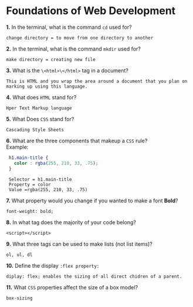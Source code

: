 # Foundations of Web Development

**1.** In the terminal, what is the command `cd` used for?
<!-- enter you answer in the space below -->
```
change directory = to move from one directory to another
```

**2.** In the terminal, what is the command `mkdir` used for?
<!-- enter you answer in the space below -->
```
make directory = creating new file
```

**3.** What is the `\<html>\</html>` tag in a document?
<!-- enter you answer in the space below -->
```
This is HTML and you wrap the area around a document that you plan on marking up using this language.
```

**4.** What does `HTML` stand for?
<!-- enter you answer in the space below -->
```
Hper Text Markup language
```

**5.** What Does `CSS` stand for?
<!-- enter you answer in the space below -->
```
Cascading Style Sheets
```

**6.** What are the three components that makeup a `CSS` rule? <br> Example:
```css
 h1.main-title {
   color : rgba(255, 210, 33, .75);
 }

```
<!-- enter you answer in the space below -->
```
 Selector = h1.main-title
 Property = color
 Value =rgba(255, 210, 33, .75)
```

**7.** What property would you change if you wanted to make a font **Bold**?
<!-- enter you answer in the space below -->
```
font-weight: bold;
```

**8.** In what tag does the majority of your code belong?
<!-- enter you answer in the space below -->
```
<script></script>
```

**9.** What three tags can be used to make lists (not list items)?
<!-- enter you answer in the space below -->
```
ol, ul, dl
```

**10.** Define the display `:flex property:`
<!-- enter you answer in the space below -->
```
diplay: flex; enables the sizing of all direct chidren of a parent.
```

**11.** What `CSS` properties affect the size of a box model?
<!-- enter you answer in the space below -->
```
box-sizing
```
